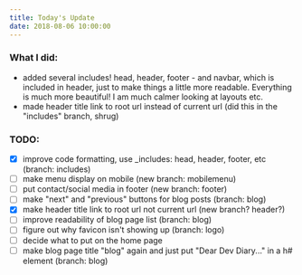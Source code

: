 ```yaml
---
title: Today's Update
date: 2018-08-06 10:00:00
---
```


### What I did:
- added several includes! head, header, footer - and navbar, which is included in header, just to make things a little more readable. Everything is much more beautiful! I am much calmer looking at layouts etc.
- made header title link to root url instead of current url (did this in the "includes" branch, shrug)

### TODO:
- [x] improve code formatting, use _includes: head, header, footer, etc (branch: includes)
- [ ] make menu display on mobile (new branch: mobilemenu)
- [ ] put contact/social media in footer (new branch: footer)
- [ ] make "next" and "previous" buttons for blog posts (branch: blog)
- [x] make header title link to root url not current url (new branch? header?)
- [ ] improve readability of blog page list (branch: blog)
- [ ] figure out why favicon isn't showing up (branch: logo)
- [ ] decide what to put on the home page
- [ ] make blog page title "blog" again and just put "Dear Dev Diary..." in a h# element (branch: blog)
